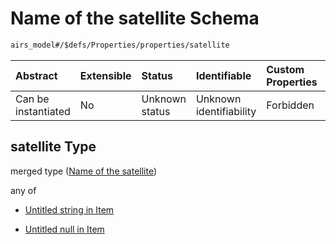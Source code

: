 # Name of the satellite Schema

```txt
airs_model#/$defs/Properties/properties/satellite
```



| Abstract            | Extensible | Status         | Identifiable            | Custom Properties | Additional Properties | Access Restrictions | Defined In                                                                |
| :------------------ | :--------- | :------------- | :---------------------- | :---------------- | :-------------------- | :------------------ | :------------------------------------------------------------------------ |
| Can be instantiated | No         | Unknown status | Unknown identifiability | Forbidden         | Allowed               | none                | [model.schema.json\*](../../out/model.schema.json "open original schema") |

## satellite Type

merged type ([Name of the satellite](model-defs-properties-properties-name-of-the-satellite.md))

any of

*   [Untitled string in Item](model-defs-properties-properties-name-of-the-satellite-anyof-0.md "check type definition")

*   [Untitled null in Item](model-defs-properties-properties-name-of-the-satellite-anyof-1.md "check type definition")
